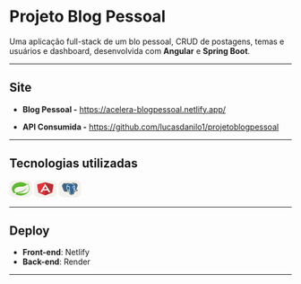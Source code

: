 # Projeto Blog Pessoal

Uma aplicação full-stack de um blo pessoal, CRUD de postagens, temas e usuários e dashboard, desenvolvida com **Angular** e **Spring Boot**.

---

## Site

- **Blog Pessoal -** https://acelera-blogpessoal.netlify.app/

- **API Consumida -** https://github.com/lucasdanilo1/projetoblogpessoal

---

## Tecnologias utilizadas

<div>
<img height="30" width="40" src="https://github.com/tandpfun/skill-icons/blob/main/icons/Spring-Light.svg" />
  <img height="30" width="40" src="https://github.com/tandpfun/skill-icons/blob/main/icons/Angular-Light.svg"/>
<img height="30" width="40" src="https://github.com/tandpfun/skill-icons/blob/main/icons/PostgreSQL-Light.svg" />
</div>

---

## Deploy

- **Front-end**: Netlify
- **Back-end**: Render

---
